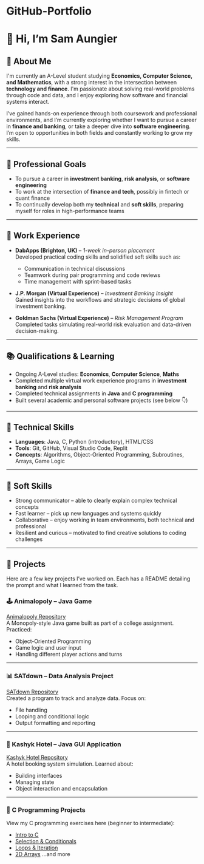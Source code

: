 # GitHub-Portfolio
# 👋 Hi, I’m Sam Aungier

## 💼 About Me

I'm currently an A-Level student studying **Economics, Computer Science, and Mathematics**, with a strong interest in the intersection between **technology and finance**. I'm passionate about solving real-world problems through code and data, and I enjoy exploring how software and financial systems interact.

I’ve gained hands-on experience through both coursework and professional environments, and I’m currently exploring whether I want to pursue a career in **finance and banking**, or take a deeper dive into **software engineering**. I’m open to opportunities in both fields and constantly working to grow my skills.

---

## 🎯 Professional Goals

- To pursue a career in **investment banking**, **risk analysis**, or **software engineering**
- To work at the intersection of **finance and tech**, possibly in fintech or quant finance
- To continually develop both my **technical** and **soft skills**, preparing myself for roles in high-performance teams

---

## 🏢 Work Experience

- **DabApps (Brighton, UK)** – *1-week in-person placement*  
  Developed practical coding skills and solidified soft skills such as:
  - Communication in technical discussions
  - Teamwork during pair programming and code reviews
  - Time management with sprint-based tasks

- **J.P. Morgan (Virtual Experience)** – *Investment Banking Insight*  
  Gained insights into the workflows and strategic decisions of global investment banking.

- **Goldman Sachs (Virtual Experience)** – *Risk Management Program*  
  Completed tasks simulating real-world risk evaluation and data-driven decision-making.

---

## 📚 Qualifications & Learning

- Ongoing A-Level studies: **Economics**, **Computer Science**, **Maths**
- Completed multiple virtual work experience programs in **investment banking** and **risk analysis**
- Completed technical assignments in **Java** and **C programming**
- Built several academic and personal software projects (see below 👇)

---

## 🔧 Technical Skills

- **Languages**: Java, C, Python (introductory), HTML/CSS
- **Tools**: Git, GitHub, Visual Studio Code, Replit
- **Concepts**: Algorithms, Object-Oriented Programming, Subroutines, Arrays, Game Logic

---

## 🧠 Soft Skills

- Strong communicator – able to clearly explain complex technical concepts
- Fast learner – pick up new languages and systems quickly
- Collaborative – enjoy working in team environments, both technical and professional
- Resilient and curious – motivated to find creative solutions to coding challenges

---

## 🚀 Projects

Here are a few key projects I’ve worked on. Each has a README detailing the prompt and what I learned from the task.

### 🕹️ Animalopoly – Java Game
[Animalopoly Repository](https://github.com/BHASVIC-CompSci/animalopoly-BHASVIC-SamAungier)  
A Monopoly-style Java game built as part of a college assignment. Practiced:
- Object-Oriented Programming
- Game logic and user input
- Handling different player actions and turns

---

### 📊 SATdown – Data Analysis Project
[SATdown Repository](https://github.com/BHASVIC-CompSci/SATdown-Sam)  
Created a program to track and analyze data. Focus on:
- File handling
- Looping and conditional logic
- Output formatting and reporting

---

### 🏨 Kashyk Hotel – Java GUI Application
[Kashyk Hotel Repository](https://github.com/BHASVIC-CompSci/Kashyk-Hotel)  
A hotel booking system simulation. Learned about:
- Building interfaces
- Managing state
- Object interaction and encapsulation

---

### 🔣 C Programming Projects
View my C programming exercises here (beginner to intermediate):
- [Intro to C](https://github.com/BHASVIC-CompSci/c-chapter1-intro-BHASVIC-SamAungier)
- [Selection & Conditionals](https://github.com/BHASVIC-CompSci/c-chapter2-selection-ifstatements-BHASVIC-SamAungier)
- [Loops & Iteration](https://github.com/BHASVIC-CompSci/c-chapter4-iteration-BHASVIC-SamAungier)
- [2D Arrays](https://github.com/BHASVIC-CompSci/c-chapter6-2d-arrays-BHASVIC-SamAungier)
...and more
